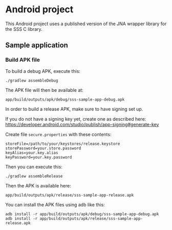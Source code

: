 # Android project

This Android project uses a published version of the JNA wrapper library
for the SSS C library.

## Sample application

### Build APK file

To build a debug APK, execute this:

    ./gradlew assembleDebug

The APK file will then be available at:

    app/build/outputs/apk/debug/sss-sample-app-debug.apk

In order to build a release APK, make sure to have signing set up.

If you do not have a signing key yet, create one as described here:
https://developer.android.com/studio/publish/app-signing#generate-key

Create file `secure.properties` with these contents:

    storeFile=/path/to/your/keystores/release.keystore
    storePassword=your.store.password
    keyAlias=your.key.alias
    keyPassword=your.key.password

Then you can execute this:

    ./gradlew assembleRelease

Then the APK is available here:

    app/build/outputs/apk/release/sss-sample-app-release.apk

You can install the APK files using adb like this:

    adb install -r app/build/outputs/apk/debug/sss-sample-app-debug.apk
    adb install -r app/build/outputs/apk/release/sss-sample-app-release.apk
